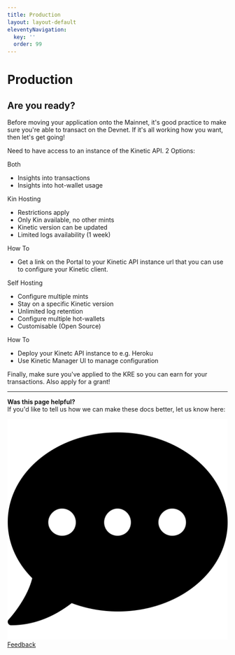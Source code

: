 ```yaml
---
title: Production
layout: layout-default
eleventyNavigation:
  key: ''
  order: 99
---
```

# Production

## Are you ready?
Before moving your application onto the Mainnet, it's good practice to make sure you're able to transact on the Devnet. If it's all working how you want, then let's get going!


Need to have access to an instance of the Kinetic API.
2 Options:

Both
- Insights into transactions
- Insights into hot-wallet usage

Kin Hosting
- Restrictions apply
- Only Kin available, no other mints
- Kinetic version can be updated
- Limited logs availability (1 week)

How To
- Get a link on the Portal to your Kinetic API instance url that you can use to configure your Kinetic client.

Self Hosting
- Configure multiple mints
- Stay on a specific Kinetic version
- Unlimited log retention
- Configure multiple hot-wallets
- Customisable (Open Source)

How To
- Deploy your Kinetc API instance to e.g. Heroku
- Use Kinetic Manager UI to manage configuration

Finally, make sure you've applied to the KRE so you can earn for your transactions. Also apply for a grant!

***
**Was this page helpful?**<br/>
If you'd like to tell us how we can make these docs better, let us know here:

<div class='contacts-index'>
  <a href='https://forms.gle/qhjcDJR59v8RJsaY7' target='_blank'><div class='contact'>
    <img class='contact-icon' alt='Developer' src='../essentials/images/comment-dots-solid.svg'>
    <span class='contact-text'>Feedback</span>
  </div></a>
</div>
